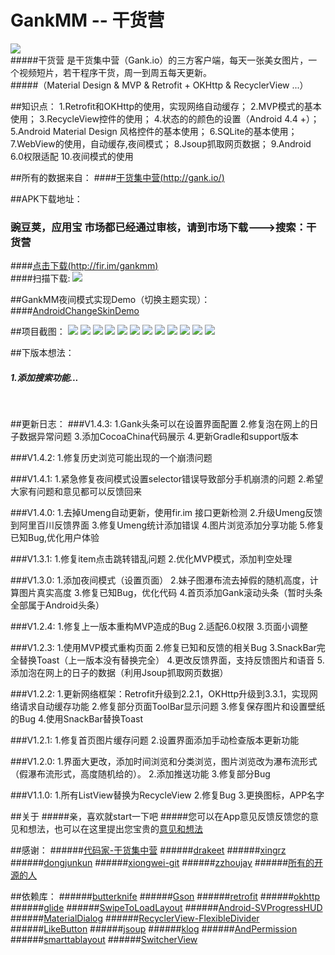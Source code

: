 # GankMM -- 干货营
![](https://github.com/maning0303/GankMM/raw/master/screenshots/icon.png)<br>
#####干货营 是干货集中营（Gank.io）的三方客户端，每天一张美女图片，一个视频短片，若干程序干货，周一到周五每天更新。<br>
#####（Material Design & MVP & Retrofit + OKHttp & RecyclerView ...）<br>

##知识点：
    1.Retrofit和OKHttp的使用，实现网络自动缓存；
    2.MVP模式的基本使用；
    3.RecycleView控件的使用；
    4.状态的的颜色的设置（Android 4.4 +）；
    5.Android Material Design 风格控件的基本使用；
    6.SQLite的基本使用；
    7.WebView的使用，自动缓存,夜间模式；
    8.Jsoup抓取网页数据；
    9.Android 6.0权限适配
    10.夜间模式的使用

##所有的数据来自：
####[干货集中营(http://gank.io/)](http://gank.io/)<br>

##APK下载地址：
### 豌豆荚，应用宝 市场都已经通过审核，请到市场下载--->搜索：干货营 
####[点击下载(http://fir.im/gankmm)](http://fir.im/gankmm)<br>
####扫描下载:
![](https://github.com/maning0303/GankMM/raw/master/screenshots/gank_ewm.png)

##GankMM夜间模式实现Demo（切换主题实现）：
####[AndroidChangeSkinDemo](https://github.com/maning0303/AndroidChangeSkinDemo)


##项目截图：
![](https://github.com/maning0303/GankMM/raw/master/screenshots/gank_day_01.png)
![](https://github.com/maning0303/GankMM/raw/master/screenshots/gank_night_01.png)
![](https://github.com/maning0303/GankMM/raw/master/screenshots/gank_day_02.jpg)
![](https://github.com/maning0303/GankMM/raw/master/screenshots/gank_night_02.jpg)
![](https://github.com/maning0303/GankMM/raw/master/screenshots/gank_day_03.jpg)
![](https://github.com/maning0303/GankMM/raw/master/screenshots/gank_night_03.jpg)
![](https://github.com/maning0303/GankMM/raw/master/screenshots/gank_001.jpg)
![](https://github.com/maning0303/GankMM/raw/master/screenshots/gank_002.jpg)
![](https://github.com/maning0303/GankMM/raw/master/screenshots/gank_003.png)
![](https://github.com/maning0303/GankMM/raw/master/screenshots/gank_004.png)
![](https://github.com/maning0303/GankMM/raw/master/screenshots/gank_005.png)
![](https://github.com/maning0303/GankMM/raw/master/screenshots/gank_006.png)

##下版本想法：
##### 1.添加搜索功能...
<br>

##更新日志：
###V1.4.3:
    1.Gank头条可以在设置界面配置
    2.修复泡在网上的日子数据异常问题
    3.添加CocoaChina代码展示
    4.更新Gradle和support版本

###V1.4.2:
    1.修复历史浏览可能出现的一个崩溃问题

###V1.4.1:
    1.紧急修复夜间模式设置selector错误导致部分手机崩溃的问题
    2.希望大家有问题和意见都可以反馈回来

###V1.4.0:
    1.去掉Umeng自动更新，使用fir.im 接口更新检测
    2.升级Umeng反馈到阿里百川反馈界面
    3.修复Umeng统计添加错误
    4.图片浏览添加分享功能
    5.修复已知Bug,优化用户体验

###V1.3.1:
    1.修复item点击跳转错乱问题
    2.优化MVP模式，添加判空处理

###V1.3.0:
    1.添加夜间模式（设置页面）
    2.妹子图瀑布流去掉假的随机高度，计算图片真实高度
    3.修复已知Bug，优化代码
    4.首页添加Gank滚动头条（暂时头条全部属于Android头条）

###V1.2.4:
    1.修复上一版本重构MVP造成的Bug
    2.适配6.0权限
    3.页面小调整

###V1.2.3:
    1.使用MVP模式重构页面
    2.修复已知和反馈的相关Bug
    3.SnackBar完全替换Toast（上一版本没有替换完全）
    4.更改反馈界面，支持反馈图片和语音
    5.添加泡在网上的日子的数据（利用Jsoup抓取网页数据）

###V1.2.2:
    1.更新网络框架：Retrofit升级到2.2.1，OKHttp升级到3.3.1，实现网络请求自动缓存功能
    2.修复部分页面ToolBar显示问题
    3.修复保存图片和设置壁纸的Bug
    4.使用SnackBar替换Toast

###V1.2.1:
    1.修复首页图片缓存问题
    2.设置界面添加手动检查版本更新功能

###V1.2.0:
    1.界面大更改，添加时间浏览和分类浏览，图片浏览改为瀑布流形式（假瀑布流形式，高度随机给的）。
    2.添加推送功能 
    3.修复部分Bug

###V1.1.0: 
    1.所有ListView替换为RecycleView
    2.修复Bug
    3.更换图标，APP名字
    
##关于
#####亲，喜欢就start一下吧
#####您可以在App意见反馈反馈您的意见和想法，也可以在这里提出您宝贵的[意见和想法](https://github.com/maning0303/GankMM/issues)

##感谢：
######[代码家-干货集中营](https://github.com/daimajia)
######[drakeet](https://github.com/drakeet/Meizhi)
######[xingrz](https://github.com/xingrz/GankMeizhi)
######[dongjunkun](https://github.com/dongjunkun/GanK)
######[xiongwei-git](https://github.com/xiongwei-git/GankApp)
######[zzhoujay](https://github.com/zzhoujay/Gank4Android)
######[所有的开源的人](https://github.com)

##依赖库：
######[butterknife](https://github.com/JakeWharton/butterknife)
######[Gson](https://github.com/google/gson)
######[retrofit](https://github.com/square/retrofit)
######[okhttp](https://github.com/square/okhttp)
######[glide](https://github.com/bumptech/glide)
######[SwipeToLoadLayout](https://github.com/Aspsine/SwipeToLoadLayout)
######[Android-SVProgressHUD](https://github.com/saiwu-bigkoo/Android-SVProgressHUD)
######[MaterialDialog](https://github.com/drakeet/MaterialDialog)
######[RecyclerView-FlexibleDivider](https://github.com/yqritc/RecyclerView-FlexibleDivider)
######[LikeButton](https://github.com/jd-alexander/LikeButton)
######[jsoup](https://github.com/jhy/jsoup)
######[klog](https://github.com/ZhaoKaiQiang/KLog)
######[AndPermission](https://github.com/yanzhenjie/AndPermission)
######[smarttablayout](https://github.com/ogaclejapan/SmartTabLayout)
######[SwitcherView](https://github.com/maning0303/SwitcherView)

